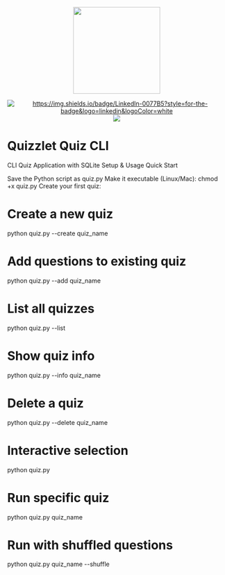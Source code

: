 <p align="center">

<img src="https://external-content.duckduckgo.com/iu/?u=https%3A%2F%2Fcdnl.iconscout.com%2Flottie%2Fpremium%2Fthumb%2Fquiz-animated-icon-download-in-lottie-json-gif-static-svg-file-formats--exam-test-education-question-examination-set-01-pack-school-icons-8006861.gif&f=1&nofb=1&ipt=1610acc60f8b8f04c10a925bb2aa570d78e69c04b8cd540a723adfa9ed064c85" style="height: 200px;"/>
</p>


<p align="center">
<a href="https://www.linkedin.com/in/baptiste-fernandez-%E5%B0%8F%E7%99%BD-0a958630/" target="blank"><img src="https://img.shields.io/badge/LinkedIn-0077B5?style=for-the-badge&logo=linkedin&logoColor=white" alt="https://img.shields.io/badge/LinkedIn-0077B5?style=for-the-badge&logo=linkedin&logoColor=white"  /></a>
  <img src="https://img.shields.io/badge/LICENSE-Apache-green"  />


  # Quizzlet Quiz CLI
</p>

CLI Quiz Application with SQLite Setup & Usage
Quick Start

Save the Python script as quiz.py
Make it executable (Linux/Mac): chmod +x quiz.py
Create your first quiz:




# Create a new quiz
python quiz.py --create quiz_name

# Add questions to existing quiz
python quiz.py --add quiz_name

# List all quizzes
python quiz.py --list

# Show quiz info
python quiz.py --info quiz_name

# Delete a quiz
python quiz.py --delete quiz_name




# Interactive selection
python quiz.py

# Run specific quiz
python quiz.py quiz_name

# Run with shuffled questions
python quiz.py quiz_name --shuffle
